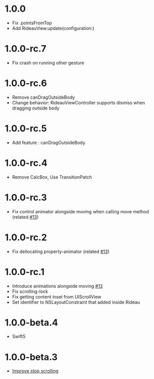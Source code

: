 # 1.0.0

- Fix .pointsFromTop
- Add RideauView.update(configuration:)

# 1.0.0-rc.7

- Fix crash on running other gesture

# 1.0.0-rc.6

- Remove canDragOutsideBody
- Change behavior: RideauViewController supports dismiss when dragging outside body

# 1.0.0-rc.5

- Add feature : canDragOutsideBody

# 1.0.0-rc.4

- Remove CalcBox, Use TransitionPatch

# 1.0.0-rc.3

- Fix control animator alongside moving when calling move method (related [#13](https://github.com/muukii/Rideau/pull/13))

# 1.0.0-rc.2

- Fix dellocating property-animator (related [#13](https://github.com/muukii/Rideau/pull/13))

# 1.0.0-rc.1

- Introduce animations alongside moving [#13](https://github.com/muukii/Rideau/pull/13)
- Fix scrolling-lock
- Fix getting content inset from UIScrollView
- Set identifier to NSLayoutConstraint that added inside Rideau

# 1.0.0-beta.4

- Swift5

# 1.0.0-beta.3

- [Improve stop scrolling](https://github.com/muukii/Rideau/pull/10)
